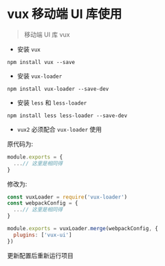 # vux 移动端 UI 库使用

> 移动端 UI 库 vux

- 安装 `vux`

`npm install vux --save`

- 安装 `vux-loader`

`npm install vux-loader --save-dev`

- 安装 `less` 和 `less-loader`

`npm install less less-loader --save-dev`

- `vux2` 必须配合 `vux-loader` 使用

原代码为:

```js
module.exports = {
  ...// 这里是相同得
}
```

修改为:

```js
const vuxLoader = require('vux-loader')
const webpackConfig = {
  ...// 这里是相同得
}

module.exports = vuxLoader.merge(webpackConfig, {
  plugins: ['vux-ui']
})
```

更新配置后重新运行项目